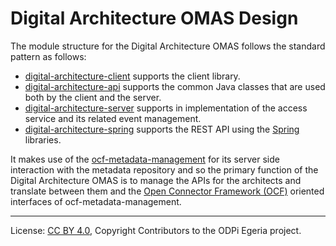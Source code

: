 <!-- SPDX-License-Identifier: CC-BY-4.0 -->
<!-- Copyright Contributors to the ODPi Egeria project 2020. -->

# Digital Architecture OMAS Design

The module structure for the Digital Architecture OMAS follows the standard pattern as follows:

* [digital-architecture-client](../../digital-architecture-client) supports the client library.
* [digital-architecture-api](../../digital-architecture-api) supports the common Java classes that are used both by the client and the server.
* [digital-architecture-server](../../digital-architecture-server) supports in implementation of the access service and its related event management.
* [digital-architecture-spring](../../digital-architecture-spring) supports
the REST API using the [Spring](../../../../../developer-resources/Spring.md) libraries.

It makes use of the [ocf-metadata-management](../../../../framework-services/ocf-metadata-management)
for its server side interaction with the metadata repository and so the
primary function of the Digital Architecture OMAS is to manage the
APIs for the architects and translate between them and
the [Open Connector Framework (OCF)](../../../../frameworks/open-connector-framework) oriented interfaces
of ocf-metadata-management.

----
License: [CC BY 4.0](https://creativecommons.org/licenses/by/4.0/),
Copyright Contributors to the ODPi Egeria project.